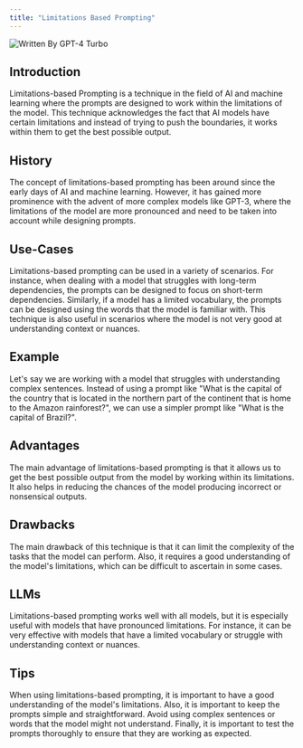 ```yaml
---
title: "Limitations Based Prompting"
---
```


![Written By GPT-4 Turbo](https://img.shields.io/badge/Written%20By-GPT--4%20Turbo-5A5A5A?style=for-the-badge&logo=openai&logoColor=white)

## Introduction

Limitations-based Prompting is a technique in the field of AI and machine learning where the prompts are designed to work within the limitations of the model. This technique acknowledges the fact that AI models have certain limitations and instead of trying to push the boundaries, it works within them to get the best possible output. 

## History

The concept of limitations-based prompting has been around since the early days of AI and machine learning. However, it has gained more prominence with the advent of more complex models like GPT-3, where the limitations of the model are more pronounced and need to be taken into account while designing prompts.

## Use-Cases

Limitations-based prompting can be used in a variety of scenarios. For instance, when dealing with a model that struggles with long-term dependencies, the prompts can be designed to focus on short-term dependencies. Similarly, if a model has a limited vocabulary, the prompts can be designed using the words that the model is familiar with. This technique is also useful in scenarios where the model is not very good at understanding context or nuances.

## Example

Let's say we are working with a model that struggles with understanding complex sentences. Instead of using a prompt like "What is the capital of the country that is located in the northern part of the continent that is home to the Amazon rainforest?", we can use a simpler prompt like "What is the capital of Brazil?".

## Advantages

The main advantage of limitations-based prompting is that it allows us to get the best possible output from the model by working within its limitations. It also helps in reducing the chances of the model producing incorrect or nonsensical outputs.

## Drawbacks

The main drawback of this technique is that it can limit the complexity of the tasks that the model can perform. Also, it requires a good understanding of the model's limitations, which can be difficult to ascertain in some cases.

## LLMs

Limitations-based prompting works well with all models, but it is especially useful with models that have pronounced limitations. For instance, it can be very effective with models that have a limited vocabulary or struggle with understanding context or nuances.

## Tips

When using limitations-based prompting, it is important to have a good understanding of the model's limitations. Also, it is important to keep the prompts simple and straightforward. Avoid using complex sentences or words that the model might not understand. Finally, it is important to test the prompts thoroughly to ensure that they are working as expected.